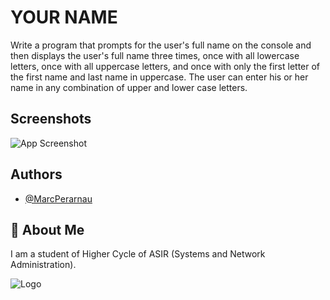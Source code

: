 
# YOUR NAME
Write a program that prompts for the user's full name on the console and then displays the user's full name three times, once with all lowercase letters, once with all uppercase letters, and once with only the first letter of the first name and last name in uppercase. The user can enter his or her name in any combination of upper and lower case letters.

## Screenshots

![App Screenshot](https://github.com/MarcPerarnau/MV/assets/151735878/3a0141b5-22b6-4c13-8705-9bc4ae42fb52)



## Authors

- [@MarcPerarnau](https://github.com/MarcPerarnau)


## 🚀 About Me
I am a student of Higher Cycle of ASIR (Systems and Network Administration).


![Logo](https://github.com/MarcPerarnau/MV/assets/151735878/dbd36d50-971f-4147-8b66-0c489954895e)

